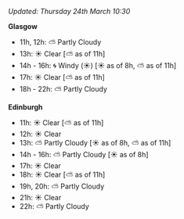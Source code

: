 *Updated: Thursday 24th March 10:30*

**Glasgow**

* 11h, 12h: :partly_sunny: Partly Cloudy
* 13h: :sunny: Clear [:partly_sunny: as of 11h]
* 14h - 16h: :cyclone: Windy (:sunny:) [:sunny: as of 8h, :partly_sunny: as of 11h]
* 17h: :sunny: Clear [:partly_sunny: as of 11h]
* 18h - 22h: :partly_sunny: Partly Cloudy

**Edinburgh**

* 11h: :sunny: Clear [:partly_sunny: as of 11h]
* 12h: :sunny: Clear
* 13h: :partly_sunny: Partly Cloudy [:sunny: as of 8h, :partly_sunny: as of 11h]
* 14h - 16h: :partly_sunny: Partly Cloudy [:sunny: as of 8h]
* 17h: :sunny: Clear
* 18h: :sunny: Clear [:partly_sunny: as of 11h]
* 19h, 20h: :partly_sunny: Partly Cloudy
* 21h: :sunny: Clear
* 22h: :partly_sunny: Partly Cloudy
